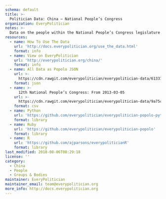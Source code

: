 ```yaml
---
schema: default
title: >-
  Politician Data: China — National People’s Congress
organization: EveryPolitician
notes: >-
  Data on the people within the National People’s Congress legislature of China.
resources:
  - name: How To Use The Data
    url: 'http://docs.everypolitician.org/use_the_data.html'
    format: info
  - name: View on EveryPolitician
    url: 'http://everypolitician.org/china/'
    format: info
  - name: All Data as Popolo JSON
    url: >-
      https://cdn.rawgit.com/everypolitician/everypolitician-data/613316208256e8bb2a5e00cbb90632dbd4ae5f24/data/China/Congress/ep-popolo-v1.0.json
    format: json
  - name: >-
      12th National People’s Congress: From 2013-03-05
    url: >-
      https://cdn.rawgit.com/everypolitician/everypolitician-data/9a75c94fb3f01a45e5616242dec9743ba96f137f/data/China/Congress/term-12.csv
    format: csv
  - name: Python
    url: 'https://github.com/everypolitician/everypolitician-popolo-python'
    format: library
  - name: Ruby
    url: 'https://github.com/everypolitician/everypolitician-popolo'
    format: library
  - name: R
    url: 'https://github.com/ajparsons/everypoliticianR'
    format: library
last_modified: 2018-08-06T08:29:18
license: ''
category:
  - China
  - People
  - Groups & Bodies
maintainer: EveryPolitician
maintainer_email: team@everypolitician.org
more_info: http://docs.everypolitician.org
---
```

